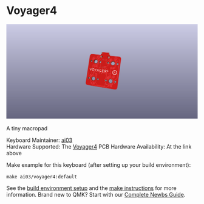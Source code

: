 # Voyager4

![Voyager4](https://raw.githubusercontent.com/ai03-2725/Voyager4/master/Render/Front.png)

A tiny macropad

Keyboard Maintainer: [ai03](https://github.com/ai03-2725)  
Hardware Supported: The [Voyager4](https://github.com/ai03-2725/Voyager4) PCB
Hardware Availability: At the link above

Make example for this keyboard (after setting up your build environment):

    make ai03/voyager4:default

See the [build environment setup](https://docs.qmk.fm/#/getting_started_build_tools) and the [make instructions](https://docs.qmk.fm/#/getting_started_make_guide) for more information. Brand new to QMK? Start with our [Complete Newbs Guide](https://docs.qmk.fm/#/newbs).
